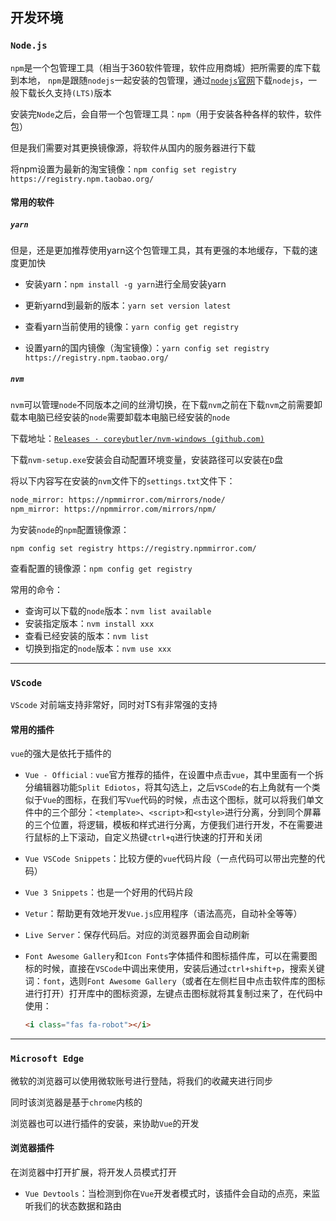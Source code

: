 ## 开发环境

### `Node.js`

`npm`是一个包管理工具（相当于360软件管理，软件应用商城）把所需要的库下载到本地， `npm`是跟随`nodejs`一起安装的包管理，通过[`nodejs`官网](https://nodejs.cn/download/)下载`nodejs`，一般下载长久支持`(LTS)`版本

安装完`Node`之后，会自带一个包管理工具：`npm`（用于安装各种各样的软件，软件包）

但是我们需要对其更换镜像源，将软件从国内的服务器进行下载

将npm设置为最新的淘宝镜像：`npm config set registry https://registry.npm.taobao.org/`

#### 常用的软件

##### `yarn`

但是，还是更加推荐使用yarn这个包管理工具，其有更强的本地缓存，下载的速度更加快

- 安装yarn：`npm install -g yarn`进行全局安装yarn

- 更新yarnd到最新的版本：`yarn set version latest`
- 查看yarn当前使用的镜像：`yarn config get registry`
- 设置yarn的国内镜像（淘宝镜像）：`yarn config set registry https://registry.npm.taobao.org/`

##### `nvm`

`nvm`可以管理`node`不同版本之间的丝滑切换，在下载`nvm`之前在下载`nvm`之前需要卸载本电脑已经安装的`node`需要卸载本电脑已经安装的`node`

下载地址：[`Releases · coreybutler/nvm-windows (github.com)`](https://github.com/coreybutler/nvm-windows/releases)

下载`nvm-setup.exe`安装会自动配置环境变量，安装路径可以安装在`D`盘

将以下内容写在安装的`nvm`文件下的`settings.txt`文件下：

```diff
node_mirror: https://npmmirror.com/mirrors/node/
npm_mirror: https://npmmirror.com/mirrors/npm/
```

为安装`node`的`npm`配置镜像源：

`npm config set registry https://registry.npmmirror.com/`

查看配置的镜像源：`npm config get registry`

常用的命令：

- 查询可以下载的`node`版本：`nvm list available `
- 安装指定版本：`nvm install xxx`
- 查看已经安装的版本：`nvm list`
- 切换到指定的`node`版本：`nvm use xxx`

***

### `VScode`

`VScode` 对前端支持非常好，同时对TS有非常强的支持

#### 常用的插件

`vue`的强大是依托于插件的

- `Vue - Official：vue`官方推荐的插件，在设置中点击`vue`，其中里面有一个拆分编辑器功能`Split Ediotos`，将其勾选上，之后`VSCode`的右上角就有一个类似于`Vue`的图标，在我们写`Vue`代码的时候，点击这个图标，就可以将我们单文件中的三个部分：`<template>`、`<script>`和`<style>`进行分离，分到同个屏幕的三个位置，将逻辑，模板和样式进行分离，方便我们进行开发，不在需要进行鼠标的上下滚动，自定义热键`ctrl+q`进行快速的打开和关闭

- `Vue VSCode Snippets`：比较方便的`vue`代码片段（一点代码可以带出完整的代码）

- `Vue 3 Snippets`：也是一个好用的代码片段

- `Vetur`：帮助更有效地开发`Vue.js`应用程序（语法高亮，自动补全等等）

- `Live Server`：保存代码后。对应的浏览器界面会自动刷新

- `Font Awesome Gallery`和`Icon Fonts`字体插件和图标插件库，可以在需要图标的时候，直接在`VSCode`中调出来使用，安装后通过`ctrl+shift+p`，搜索关键词：`font`，选则`Font Awesome Gallery`（或者在左侧栏目中点击软件库的图标进行打开）打开库中的图标资源，左键点击图标就将其复制过来了，在代码中使用：

  ```html
  <i class="fas fa-robot"></i>
  ```

***

### `Microsoft Edge`

微软的浏览器可以使用微软账号进行登陆，将我们的收藏夹进行同步

同时该浏览器是基于`chrome`内核的

浏览器也可以进行插件的安装，来协助`Vue`的开发

#### 浏览器插件

在浏览器中打开扩展，将开发人员模式打开

- `Vue Devtools`：当检测到你在`Vue`开发者模式时，该插件会自动的点亮，来监听我们的状态数据和路由

